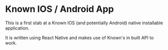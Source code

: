 # Known IOS / Android App

This is a first stab at a Known IOS (and potentially Android) native installable application.

It is written using React Native and makes use of Known's in built API to work.

